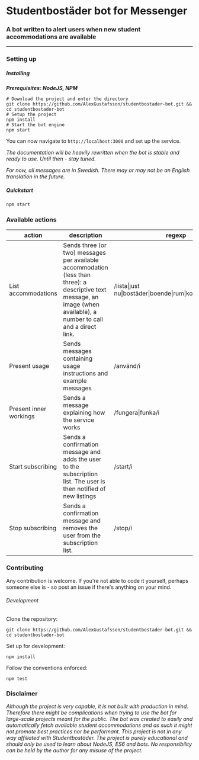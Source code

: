 # Studentbostäder bot for Messenger
### A bot written to alert users when new student accommodations are available
***

### Setting up

##### Installing

___Prerequisites: NodeJS, NPM___

```
# Download the project and enter the directory
git clone https://github.com/AlexGustafsson/studentbostader-bot.git && cd studentbostader-bot
# Setup the project
npm install
# Start the bot engine
npm start
```

You can now navigate to `http://localhost:3000` and set up the service.

_The documentation will be heavily rewritten when the bot is stable and ready to use. Until then - stay tuned._

_For now, all messages are in Swedish. There may or may not be an English translation in the future._

##### Quickstart

```JavaScript
npm start
```

### Available actions

| action | description | regexp | example |
| ------ | ----------- | ------ | ------- |
| List accommodations | Sends three (or two) messages per available accommodation (less than three): a descriptive text message, an image (when available), a number to call and a direct link. | /lista&#124;just nu&#124;bostäder&#124;boende&#124;rum&#124;korridor&#124;lägenhet/i | Vilka bostäder är lediga just nu? |
| Present usage | Sends messages containing usage instructions and example messages | /använd/i | Hur använder jag tjänsten? |
| Present inner workings | Sends a message explaining how the service works | /fungera&#124;funka/i | Hur fungerar tjänsten? |
| Start subscribing | Sends a confirmation message and adds the user to the subscription list. The user is then notified of new listings | /start/i| Start |
| Stop subscribing | Sends a confirmation message and removes the user from the subscription list. | /stop/i | Stop |

### Contributing

Any contribution is welcome. If you're not able to code it yourself, perhaps someone else is - so post an issue if there's anything on your mind.

###### Development

Clone the repository:
```
git clone https://github.com/AlexGustafsson/studentbostader-bot.git && cd studentbostader-bot
```

Set up for development:
```
npm install
```

Follow the conventions enforced:
```
npm test
```

### Disclaimer

_Although the project is very capable, it is not built with production in mind. Therefore there might be complications when trying to use the bot for large-scale projects meant for the public. The bot was created to easily and automatically fetch available student accommodations and as such it might not promote best practices nor be performant. This project is not in any way affiliated with Studentbostäder. The project is purely educational and should only be used to learn about NodeJS, ES6 and bots. No responsibility can be held by the author for any misuse of the project._
